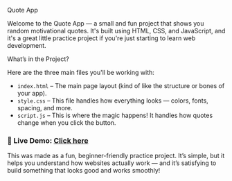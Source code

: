 Quote App
 
Welcome to the Quote App — a small and fun project that shows you random motivational quotes. It's built using HTML, CSS, and JavaScript, and it's a great little practice project if you're just starting to learn web development.

What’s in the Project?

Here are the three main files you'll be working with:

- `index.html` – The main page layout (kind of like the structure or bones of your app).
- `style.css` – This file handles how everything looks — colors, fonts, spacing, and more.
- `script.js` – This is where the magic happens! It handles how quotes change when you click the button.

 ### 🔗 Live Demo: [Click here](https://quote-app-seven-bice.vercel.app/)




This was made as a fun, beginner-friendly practice project. It’s simple, but it helps you understand how websites actually work — and it’s satisfying to build something that looks good and works smoothly!

